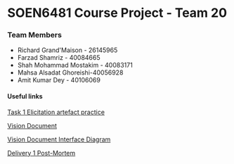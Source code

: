 # SOEN6481 Course Project - Team 20

### Team Members
* Richard Grand'Maison - 26145965
* Farzad Shamriz - 40084665
* Shah Mohammad Mostakim - 40083171
* Mahsa Alsadat Ghoreishi-40056928
* Amit Kumar Dey - 40106069

#### Useful links

[Task 1 Elicitation artefact practice](https://docs.google.com/document/d/1FmX5atBFhi7Lsc5Tht47Ju1jsznNzJO_iz4hPA-gbH8/edit)

[Vision Document](https://docs.google.com/document/d/1ylwtT3o4PcdC2PfvDcjodBqgJ25dRoK3/edit)

[Vision Document Interface Diagram](https://drive.google.com/file/d/1cvEbO3YSH9mmtYhjmYP0adqqUP3b6eMs/view?usp=sharing)

[Delivery 1 Post-Mortem](https://docs.google.com/document/d/11-o21--eBUPZOUOt8mD6_Q2HtfCdq1KkQGJVtYrk6fs/edit)

